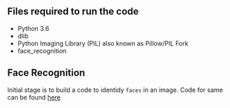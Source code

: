 ## Files required to run the code
* Python 3.6
* dlib
* Python Imaging Library (PIL) also known as Pillow/PIL Fork
* face_recognition

## Face Recognition

Initial stage is to build a code to identidy `faces` in an image. Code for same can be found [here](https://github.com/nitinprincer/NeuralNetwork/tree/master/Neural%20Network/Face%20Recognition/Finding%20faces%20in%20a%20picture)

